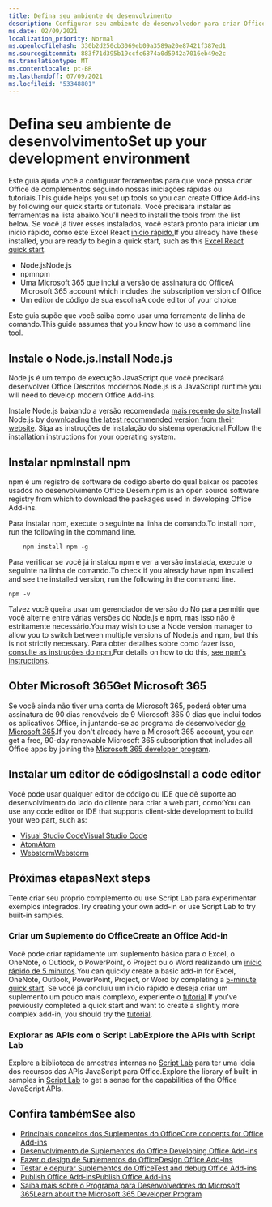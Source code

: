 ```yaml
---
title: Defina seu ambiente de desenvolvimento
description: Configurar seu ambiente de desenvolvedor para criar Office Desempresos.
ms.date: 02/09/2021
localization_priority: Normal
ms.openlocfilehash: 330b2d250cb3069eb09a3589a20e87421f387ed1
ms.sourcegitcommit: 883f71d395b19ccfc6874a0d5942a7016eb49e2c
ms.translationtype: MT
ms.contentlocale: pt-BR
ms.lasthandoff: 07/09/2021
ms.locfileid: "53348801"
---
```

# <a name="set-up-your-development-environment"></a><span data-ttu-id="f453b-103">Defina seu ambiente de desenvolvimento</span><span class="sxs-lookup"><span data-stu-id="f453b-103">Set up your development environment</span></span>

<span data-ttu-id="f453b-104">Este guia ajuda você a configurar ferramentas para que você possa criar Office de complementos seguindo nossas iniciações rápidas ou tutoriais.</span><span class="sxs-lookup"><span data-stu-id="f453b-104">This guide helps you set up tools so you can create Office Add-ins by following our quick starts or tutorials.</span></span> <span data-ttu-id="f453b-105">Você precisará instalar as ferramentas na lista abaixo.</span><span class="sxs-lookup"><span data-stu-id="f453b-105">You'll need to install the tools from the list below.</span></span> <span data-ttu-id="f453b-106">Se você já tiver esses instalados, você estará pronto para iniciar um início rápido, como este Excel React [início rápido.](../quickstarts/excel-quickstart-react.md)</span><span class="sxs-lookup"><span data-stu-id="f453b-106">If you already have these installed, you are ready to begin a quick start, such as this [Excel React quick start](../quickstarts/excel-quickstart-react.md).</span></span>

- <span data-ttu-id="f453b-107">Node.js</span><span class="sxs-lookup"><span data-stu-id="f453b-107">Node.js</span></span>
- <span data-ttu-id="f453b-108">npm</span><span class="sxs-lookup"><span data-stu-id="f453b-108">npm</span></span>
- <span data-ttu-id="f453b-109">Uma Microsoft 365 que inclui a versão de assinatura do Office</span><span class="sxs-lookup"><span data-stu-id="f453b-109">A Microsoft 365 account which includes the subscription version of Office</span></span>
- <span data-ttu-id="f453b-110">Um editor de código de sua escolha</span><span class="sxs-lookup"><span data-stu-id="f453b-110">A code editor of your choice</span></span>

<span data-ttu-id="f453b-111">Este guia supõe que você saiba como usar uma ferramenta de linha de comando.</span><span class="sxs-lookup"><span data-stu-id="f453b-111">This guide assumes that you know how to use a command line tool.</span></span>

## <a name="install-nodejs"></a><span data-ttu-id="f453b-112">Instale o Node.js.</span><span class="sxs-lookup"><span data-stu-id="f453b-112">Install Node.js</span></span>

<span data-ttu-id="f453b-113">Node.js é um tempo de execução JavaScript que você precisará desenvolver Office Descritos modernos.</span><span class="sxs-lookup"><span data-stu-id="f453b-113">Node.js is a JavaScript runtime you will need to develop modern Office Add-ins.</span></span>

<span data-ttu-id="f453b-114">Instale Node.js baixando a versão recomendada [mais recente do site.](https://nodejs.org)</span><span class="sxs-lookup"><span data-stu-id="f453b-114">Install Node.js by [downloading the latest recommended version from their website](https://nodejs.org).</span></span> <span data-ttu-id="f453b-115">Siga as instruções de instalação do sistema operacional.</span><span class="sxs-lookup"><span data-stu-id="f453b-115">Follow the installation instructions for your operating system.</span></span>

## <a name="install-npm"></a><span data-ttu-id="f453b-116">Instalar npm</span><span class="sxs-lookup"><span data-stu-id="f453b-116">Install npm</span></span>

<span data-ttu-id="f453b-117">npm é um registro de software de código aberto do qual baixar os pacotes usados no desenvolvimento Office Desem.</span><span class="sxs-lookup"><span data-stu-id="f453b-117">npm is an open source software registry from which to download the packages used in developing Office Add-ins.</span></span>

<span data-ttu-id="f453b-118">Para instalar npm, execute o seguinte na linha de comando.</span><span class="sxs-lookup"><span data-stu-id="f453b-118">To install npm, run the following in the command line.</span></span>

```command&nbsp;line
    npm install npm -g
```

<span data-ttu-id="f453b-119">Para verificar se você já instalou npm e ver a versão instalada, execute o seguinte na linha de comando.</span><span class="sxs-lookup"><span data-stu-id="f453b-119">To check if you already have npm installed and see the installed version, run the following in the command line.</span></span>

```command&nbsp;line
npm -v
```

<span data-ttu-id="f453b-120">Talvez você queira usar um gerenciador de versão do Nó para permitir que você alterne entre várias versões do Node.js e npm, mas isso não é estritamente necessário.</span><span class="sxs-lookup"><span data-stu-id="f453b-120">You may wish to use a Node version manager to allow you to switch between multiple versions of Node.js and npm, but this is not strictly necessary.</span></span> <span data-ttu-id="f453b-121">Para obter detalhes sobre como fazer isso, [consulte as instruções do npm.](https://docs.npmjs.com/downloading-and-installing-node-js-and-npm)</span><span class="sxs-lookup"><span data-stu-id="f453b-121">For details on how to do this, [see npm's instructions](https://docs.npmjs.com/downloading-and-installing-node-js-and-npm).</span></span>

## <a name="get-microsoft-365"></a><span data-ttu-id="f453b-122">Obter Microsoft 365</span><span class="sxs-lookup"><span data-stu-id="f453b-122">Get Microsoft 365</span></span>

<span data-ttu-id="f453b-123">Se você ainda não tiver uma conta de Microsoft 365, poderá obter uma assinatura de 90 dias renováveis de 9 Microsoft 365 0 dias que inclui todos os aplicativos Office, in juntando-se ao programa de desenvolvedor [do Microsoft 365](https://developer.microsoft.com/office/dev-program).</span><span class="sxs-lookup"><span data-stu-id="f453b-123">If you don't already have a Microsoft 365 account, you can get a free, 90-day renewable Microsoft 365 subscription that includes all Office apps by joining the [Microsoft 365 developer program](https://developer.microsoft.com/office/dev-program).</span></span>

## <a name="install-a-code-editor"></a><span data-ttu-id="f453b-124">Instalar um editor de códigos</span><span class="sxs-lookup"><span data-stu-id="f453b-124">Install a code editor</span></span>

<span data-ttu-id="f453b-125">Você pode usar qualquer editor de código ou IDE que dê suporte ao desenvolvimento do lado do cliente para criar a web part, como:</span><span class="sxs-lookup"><span data-stu-id="f453b-125">You can use any code editor or IDE that supports client-side development to build your web part, such as:</span></span>

- [<span data-ttu-id="f453b-126">Visual Studio Code</span><span class="sxs-lookup"><span data-stu-id="f453b-126">Visual Studio Code</span></span>](https://code.visualstudio.com/)
- [<span data-ttu-id="f453b-127">Atom</span><span class="sxs-lookup"><span data-stu-id="f453b-127">Atom</span></span>](https://atom.io)
- [<span data-ttu-id="f453b-128">Webstorm</span><span class="sxs-lookup"><span data-stu-id="f453b-128">Webstorm</span></span>](https://www.jetbrains.com/webstorm)

## <a name="next-steps"></a><span data-ttu-id="f453b-129">Próximas etapas</span><span class="sxs-lookup"><span data-stu-id="f453b-129">Next steps</span></span>

<span data-ttu-id="f453b-130">Tente criar seu próprio complemento ou use Script Lab para experimentar exemplos integrados.</span><span class="sxs-lookup"><span data-stu-id="f453b-130">Try creating your own add-in or use Script Lab to try built-in samples.</span></span>

### <a name="create-an-office-add-in"></a><span data-ttu-id="f453b-131">Criar um Suplemento do Office</span><span class="sxs-lookup"><span data-stu-id="f453b-131">Create an Office Add-in</span></span>

<span data-ttu-id="f453b-132">Você pode criar rapidamente um suplemento básico para o Excel, o OneNote, o Outlook, o PowerPoint, o Project ou o Word realizando um [início rápido de 5 minutos](../index.yml).</span><span class="sxs-lookup"><span data-stu-id="f453b-132">You can quickly create a basic add-in for Excel, OneNote, Outlook, PowerPoint, Project, or Word by completing a [5-minute quick start](../index.yml).</span></span> <span data-ttu-id="f453b-133">Se você já concluiu um início rápido e deseja criar um suplemento um pouco mais complexo, experiente o [tutorial](../index.yml).</span><span class="sxs-lookup"><span data-stu-id="f453b-133">If you've previously completed a quick start and want to create a slightly more complex add-in, you should try the [tutorial](../index.yml).</span></span>

### <a name="explore-the-apis-with-script-lab"></a><span data-ttu-id="f453b-134">Explorar as APIs com o Script Lab</span><span class="sxs-lookup"><span data-stu-id="f453b-134">Explore the APIs with Script Lab</span></span>

<span data-ttu-id="f453b-135">Explore a biblioteca de amostras internas no [Script Lab](explore-with-script-lab.md) para ter uma ideia dos recursos das APIs JavaScript para Office.</span><span class="sxs-lookup"><span data-stu-id="f453b-135">Explore the library of built-in samples in [Script Lab](explore-with-script-lab.md) to get a sense for the capabilities of the Office JavaScript APIs.</span></span>

## <a name="see-also"></a><span data-ttu-id="f453b-136">Confira também</span><span class="sxs-lookup"><span data-stu-id="f453b-136">See also</span></span>

- [<span data-ttu-id="f453b-137">Principais conceitos dos Suplementos do Office</span><span class="sxs-lookup"><span data-stu-id="f453b-137">Core concepts for Office Add-ins</span></span>](../overview/core-concepts-office-add-ins.md)
- [<span data-ttu-id="f453b-138">Desenvolvimento de Suplementos do Office </span><span class="sxs-lookup"><span data-stu-id="f453b-138">Developing Office Add-ins</span></span>](../develop/develop-overview.md)
- [<span data-ttu-id="f453b-139">Fazer o design de Suplementos do Office</span><span class="sxs-lookup"><span data-stu-id="f453b-139">Design Office Add-ins</span></span>](../design/add-in-design.md)
- [<span data-ttu-id="f453b-140">Testar e depurar Suplementos do Office</span><span class="sxs-lookup"><span data-stu-id="f453b-140">Test and debug Office Add-ins</span></span>](../testing/test-debug-office-add-ins.md)
- [<span data-ttu-id="f453b-141">Publish Office Add-ins</span><span class="sxs-lookup"><span data-stu-id="f453b-141">Publish Office Add-ins</span></span>](../publish/publish.md)
- [<span data-ttu-id="f453b-142">Saiba mais sobre o Programa para Desenvolvedores do Microsoft 365</span><span class="sxs-lookup"><span data-stu-id="f453b-142">Learn about the Microsoft 365 Developer Program</span></span>](https://developer.microsoft.com/microsoft-365/dev-program)